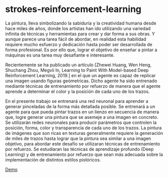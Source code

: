 # strokes-reinforcement-learning
La pintura, lleva simbolizando la sabiduría y la creatividad humana desde hace miles de años, donde los artistas han ido utilizando una variedad infinita de técnicas y herramientas para crear y dar forma a sus obras. Y aunque parece una tarea fácil de abordar, en realidad esta habilidad requiere mucho esfuerzo y dedicación hasta poder ser desarrollada de forma profesional. Es por ello que, lograr el objetivo de enseñar a pintar a máquinas es una tarea muy desafiante e interesante. 
 
Recientemente se ha publicado un artículo [Zhewei Huang, Wen Heng, Shuchang Zhou, Megvii In, Learning to
Paint With Model-based Deep Reinforcement Learning, 2019.] en el que un agente es capaz de replicar una imagen usando figuras geómetricas. Dicho agente ha sido entrenado mediante técnicas de entrenamiento por refuerzo de manera que el agente aprende a determinar el color y la posición de cada uno de los trazos. 

En el presente trabajo se entrenará una red neuronal para aprender a generar pinceladas de la forma más detallada posible. Se entrenará a un agente para que pueda pintar trazos en un lienzo en secuencia de manera que, logre generar una pintura que se asemeje a una imagen en concreto. Se utilizarán redes neuronales para producir parámetros que controlen la posición, forma, color y transparencia de cada uno de los trazos. La pintura de imágenes que son ricas en texturas generalmente requiere la generación de miles de trazos hasta lograr que la pintura sea similar a una imagen objetivo, para abordar este desafío se utilizaran técnicas de entrenamiento por refuerzo. Se estudiaran las técnicas de aprendizaje profundo (Deep Learning) y de entrenamiento por refuerzo que sean más adecuada sobre la implementación de distintos estilos pistóricos.

[Demo](https://github.com/psalomonr/strokes-reinforcement-learning/blob/develop/2.reinforcement-learningv1.0/demo/demo.mov)
